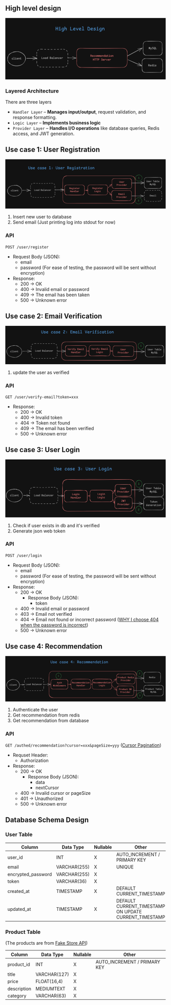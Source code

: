 ## High level design

![High level design](../assets/high-level-design.png)

### Layered Architecture

There are three layers

- `Handler Layer` – **Manages input/output**, request validation, and response formatting.
- `Logic Layer` – **Implements business logic**
- `Provider Layer` – **Handles I/O operations** like database queries, Redis access, and JWT generation.

## Use case 1: User Registration

![User registration](../assets/user-registration-usecase.png)

1. Insert new user to database
2. Send email (Just printing log into stdout for now)

### API

`POST /user/register`

- Request Body (JSON):
  - email
  - password (For ease of testing, the password will be sent without encryption)
- Response:
  - 200 -> OK
  - 400 -> Invalid email or password
  - 409 -> The email has been taken
  - 500 -> Unknown error

## Use case 2: Email Verification

![Email Verification](../assets/email-verification-usecase.png)

1. update the user as verified

### API

`GET /user/verify-email?token=xxx`

- Response:
  - 200 -> OK
  - 400 -> Invalid token
  - 404 -> Token not found
  - 409 -> The email has been verified
  - 500 -> Unknown error

## Use case 3: User Login

![User Login](../assets/user-login-usecase.png)

1. Check if user exists in db and it's verified
2. Generate json web token

### API

`POST /user/login`

- Request Body (JSON):
  - email
  - password (For ease of testing, the password will be sent without encryption)
- Response:
  - 200 -> OK
    - Response Body (JSON):
      - token
  - 400 -> Invalid email or password
  - 403 -> Email not verified
  - 404 -> Email not found or incorrect password ([WHY I choose 404 when the password is incorrect](https://www.reddit.com/r/webdev/comments/swvevq/comment/hxofyyd/?utm_source=share&utm_medium=web3x&utm_name=web3xcss&utm_term=1&utm_content=share_button))
  - 500 -> Unknown error

## Use case 4: Recommendation

![Recommendation](../assets/recommendation-usecase.png)

1. Authenticate the user
2. Get recommendation from redis
3. Get recommendation from database

### API

`GET /authed/recommendation?cursor=xxx&pageSize=yyy` ([Cursor Pagination](https://www.merge.dev/blog/cursor-pagination))

- Requset Header:
  - Authorization
- Response:
  - 200 -> OK
    - Response Body (JSON):
      - data
      - nextCursor
  - 400 -> Invalid cursor or pageSize
  - 401 -> Unauthorized
  - 500 -> Unknown error

## Database Schema Design

### User Table

| Column             | Data Type    | Nullable | Other                                                 |
| ------------------ | ------------ | -------- | ----------------------------------------------------- |
| user_id            | INT          | X        | AUTO_INCREMENT / PRIMARY KEY                          |
| email              | VARCHAR(255) | X        | UNIQUE                                                |
| encrypted_password | VARCHAR(255) | X        |                                                       |
| token              | VARCHAR(36)  | X        |                                                       |
| created_at         | TIMESTAMP    | X        | DEFAULT CURRENT_TIMESTAMP                             |
| updated_at         | TIMESTAMP    | X        | DEFAULT CURRENT_TIMESTAMP ON UPDATE CURRENT_TIMESTAMP |

### Product Table

(The products are from [Fake Store API](https://fakestoreapi.com/))

| Column      | Data Type    | Nullable | Other                        |
| ----------- | ------------ | -------- | ---------------------------- |
| product_id  | INT          | X        | AUTO_INCREMENT / PRIMARY KEY |
| title       | VARCHAR(127) | X        |                              |
| price       | FLOAT(16,4)  | X        |                              |
| description | MEDIUMTEXT   | X        |                              |
| category    | VARCHAR(63)  | X        |                              |
